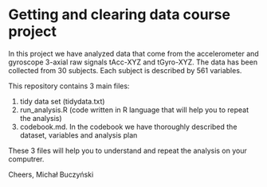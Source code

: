 # Getting and clearing data course project

In this project we have analyzed data that come from the accelerometer and gyroscope 3-axial raw signals tAcc-XYZ and tGyro-XYZ. The data has been collected from 30 subjects. Each subject is described by 561 variables.

This repository contains 3 main files:

1. tidy data set (tidydata.txt)
2. run_analysis.R (code written in R language that will help you to repeat the analysis)
3. codebook.md. In the codebook we have thoroughly described the dataset, variables and analysis plan

These 3 files will help you to understand and repeat the analysis on your computrer.

Cheers,
Michał Buczyński



